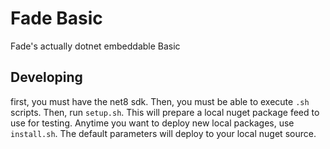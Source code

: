 # Fade Basic
Fade's actually dotnet embeddable Basic

## Developing

first, you must have the net8 sdk.
Then, you must be able to execute `.sh` scripts. 
Then, run `setup.sh`. This will prepare a local nuget package feed to use for testing. 
Anytime you want to deploy new local packages, use `install.sh`. The default parameters
will deploy to your local nuget source. 

